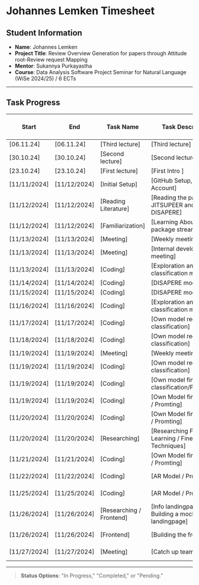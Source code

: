 # Johannes Lemken Timesheet

## Student Information
- **Name**: Johannes Lemken
- **Project Title**: Review Overview Generation for papers through Attitude root-Review request Mapping 
- **Mentor**: Sukannya Purkayastha
- **Course**: Data Analysis Software Project Seminar for Natural Language (WiSe 2024/25) / 6 ECTs

---

## Task Progress

| Start      | End        | Task Name       | Task Description         | Time Spent (hours) | Status        |
|------------|------------|-----------------|--------------------------|--------------------|---------------|
| [06.11.24]    | [06.11.24]    | [Third lecture]       | [Third lecture]                                                           | [1.5]         | [Completed]   | 
| [30.10.24] | [30.10.24] | [Second lecture]            | [Second lecture]                                                          | [1.5]         | [Completed]   | 
| [23.10.24] | [23.10.24] | [First lecture]             | [First Intro ]                                                            | [1.5]         | [Completed]   | 
| [11/11/2024] | [11/12/2024] | [Initial Setup]   | [GitHub Setup, Matrix Account]  | [0,5]       | [Completed] |
| [11/12/2024] | [11/12/2024] | [Reading Literature]   | [Reading the papers JITSUPEER and DISAPERE]  | [2]       | [Completed]   |
| [11/12/2024] | [11/12/2024] | [Familiarization]   | [Learning About python package streamlit]  | [1]       | [Completed]     |
| [11/13/2024] | [11/13/2024] | [Meeting]            | [Weekly meeting]                           | [1]                | [Completed] |
| [11/13/2024] | [11/13/2024] | [Meeting]            | [Internal developer meeting]               | [0.5]              | [Completed] |
| [11/13/2024] | [11/13/2024] | [Coding]             | [Exploration and setup classification model]    | [2]                | [Completed] | 
| [11/14/2024] | [11/14/2024] | [Coding]             | [DISAPERE model]    | [4]                | [In Progess] |
| [11/15/2024] | [11/15/2024] | [Coding]             | [DISAPERE model]    | [4]                | [In Progess] |
| [11/16/2024] | [11/16/2024] | [Coding]             | [Exploration and setup classification model]    | [3]                | [Completed] |
| [11/17/2024] | [11/17/2024] | [Coding]             | [Own model request classification]    | [3]                | [In Progess] |
| [11/18/2024] | [11/18/2024] | [Coding]             | [Own model request classification]    | [3]                | [In Progress] |
| [11/19/2024] | [11/19/2024] | [Meeting]            | [Weekly meeting]                           | [1]                | [Completed] |
| [11/19/2024] | [11/19/2024] | [Coding]             | [Own model request classification]    | [1]                | [Completed] |
| [11/19/2024] | [11/19/2024] | [Coding]             | [Own model fine quest classification/Finetuning]    | [4]                | [In Progress] |
| [11/19/2024] | [11/19/2024] | [Coding]            | [Own Model fine request / Promting]                           | [3]                | [In Progress] |
| [11/20/2024] | [11/20/2024] | [Coding]            | [Own Model fine request / Promting]                           | [1,5]                | [In Progress] |
| [11/20/2024] | [11/20/2024] | [Researching]            | [Researching Few Shot Learning / Fine Tuning Techniques]                           | [3]                | [Completed] |
| [11/21/2024] | [11/21/2024] | [Coding]            | [Own Model fine request / Promting]                           | [3]                | [Completed] |
| [11/22/2024] | [11/22/2024] | [Coding]            | [AR Model / Promting]                           | [3]                | [In Progress] |
| [11/25/2024] | [11/25/2024] | [Coding]            | [AR Model / Promting]                           | [4]                | [In Progress] |
| [11/26/2024] | [11/26/2024] | [Researching / Frontend]   | [Info landingpape / Building a mockup for landingpage]                           | [2,5]                | [Completed] |
| [11/26/2024] | [11/26/2024] | [Frontend]            | [Building the frontpage]                           | [4]                | [In Progress] |
| [11/27/2024] | [11/27/2024] | [Meeting]            | [Catch up team meeting]                           | [2]                | [In Progress] |




---

> **Status Options**: "In Progress," "Completed," or "Pending."
